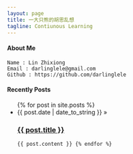 ```yaml
---
layout: page
title: 一大只熊的胡思乱想 
tagline: Contiunous Learning 
---
```

#### About Me
    Name : Lin Zhixiong 
    Email : darlinglele@gmail.com 
    Github : https://github.com/darlinglele 

#### Recently Posts
<ul class="posts">
  {% for post in site.posts %}
    <li><span>{{ post.date | date_to_string }}</span> &raquo;<h3> <a href="{{ BASE_PATH }}{{ post.url }}">{{ post.title }}</a></h3></li>

    {{ post.content }} {% endfor %}
</ul>

